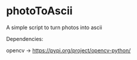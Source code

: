 # photoToAscii
A simple script to turn photos into ascii


Dependencies:


opencv -> https://pypi.org/project/opencv-python/
